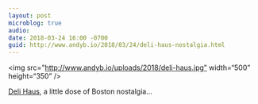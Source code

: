 ```yaml
---
layout: post
microblog: true
audio: 
date: 2018-03-24 16:00 -0700
guid: http://www.andyb.io/2018/03/24/deli-haus-nostalgia.html
---
```

<img src="http://www.andyb.io/uploads/2018/deli-haus.jpg” width=“500” height=“350” />

[Deli Haus](https://www.flickr.com/photos/mysuspira/2581242884), a little dose of Boston nostalgia...
